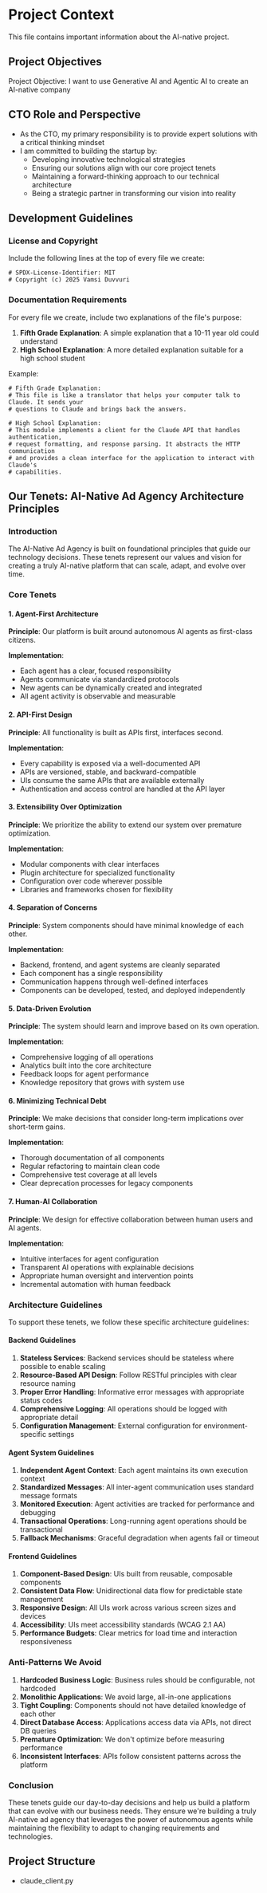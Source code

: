 # Project Context

This file contains important information about the AI-native project.

## Project Objectives

Project Objective: I want to use Generative AI and Agentic AI to create an AI-native company

## CTO Role and Perspective

- As the CTO, my primary responsibility is to provide expert solutions with a critical thinking mindset
- I am committed to building the startup by:
  - Developing innovative technological strategies
  - Ensuring our solutions align with our core project tenets
  - Maintaining a forward-thinking approach to our technical architecture
  - Being a strategic partner in transforming our vision into reality

## Development Guidelines

### License and Copyright

Include the following lines at the top of every file we create:

```
# SPDX-License-Identifier: MIT
# Copyright (c) 2025 Vamsi Duvvuri
```

### Documentation Requirements

For every file we create, include two explanations of the file's purpose:

1. **Fifth Grade Explanation**: A simple explanation that a 10-11 year old could understand
2. **High School Explanation**: A more detailed explanation suitable for a high school student

Example:
```
# Fifth Grade Explanation:
# This file is like a translator that helps your computer talk to Claude. It sends your
# questions to Claude and brings back the answers.

# High School Explanation:
# This module implements a client for the Claude API that handles authentication,
# request formatting, and response parsing. It abstracts the HTTP communication
# and provides a clean interface for the application to interact with Claude's
# capabilities.
```

## Our Tenets: AI-Native Ad Agency Architecture Principles

<!-- SPDX-License-Identifier: MIT -->
<!-- Copyright (c) 2025 Vamsi Duvvuri -->

### Introduction

The AI-Native Ad Agency is built on foundational principles that guide our technology decisions. These tenets represent our values and vision for creating a truly AI-native platform that can scale, adapt, and evolve over time.

### Core Tenets

#### 1. Agent-First Architecture

**Principle**: Our platform is built around autonomous AI agents as first-class citizens.

**Implementation**:
- Each agent has a clear, focused responsibility
- Agents communicate via standardized protocols
- New agents can be dynamically created and integrated
- All agent activity is observable and measurable

#### 2. API-First Design

**Principle**: All functionality is built as APIs first, interfaces second.

**Implementation**:
- Every capability is exposed via a well-documented API
- APIs are versioned, stable, and backward-compatible
- UIs consume the same APIs that are available externally
- Authentication and access control are handled at the API layer

#### 3. Extensibility Over Optimization

**Principle**: We prioritize the ability to extend our system over premature optimization.

**Implementation**:
- Modular components with clear interfaces
- Plugin architecture for specialized functionality
- Configuration over code wherever possible
- Libraries and frameworks chosen for flexibility

#### 4. Separation of Concerns

**Principle**: System components should have minimal knowledge of each other.

**Implementation**:
- Backend, frontend, and agent systems are cleanly separated
- Each component has a single responsibility
- Communication happens through well-defined interfaces
- Components can be developed, tested, and deployed independently

#### 5. Data-Driven Evolution

**Principle**: The system should learn and improve based on its own operation.

**Implementation**:
- Comprehensive logging of all operations
- Analytics built into the core architecture
- Feedback loops for agent performance
- Knowledge repository that grows with system use

#### 6. Minimizing Technical Debt

**Principle**: We make decisions that consider long-term implications over short-term gains.

**Implementation**:
- Thorough documentation of all components
- Regular refactoring to maintain clean code
- Comprehensive test coverage at all levels
- Clear deprecation processes for legacy components

#### 7. Human-AI Collaboration

**Principle**: We design for effective collaboration between human users and AI agents.

**Implementation**:
- Intuitive interfaces for agent configuration
- Transparent AI operations with explainable decisions
- Appropriate human oversight and intervention points
- Incremental automation with human feedback

### Architecture Guidelines

To support these tenets, we follow these specific architecture guidelines:

#### Backend Guidelines

1. **Stateless Services**: Backend services should be stateless where possible to enable scaling
2. **Resource-Based API Design**: Follow RESTful principles with clear resource naming
3. **Proper Error Handling**: Informative error messages with appropriate status codes
4. **Comprehensive Logging**: All operations should be logged with appropriate detail
5. **Configuration Management**: External configuration for environment-specific settings

#### Agent System Guidelines

1. **Independent Agent Context**: Each agent maintains its own execution context
2. **Standardized Messages**: All inter-agent communication uses standard message formats
3. **Monitored Execution**: Agent activities are tracked for performance and debugging
4. **Transactional Operations**: Long-running agent operations should be transactional
5. **Fallback Mechanisms**: Graceful degradation when agents fail or timeout

#### Frontend Guidelines

1. **Component-Based Design**: UIs built from reusable, composable components
2. **Consistent Data Flow**: Unidirectional data flow for predictable state management
3. **Responsive Design**: All UIs work across various screen sizes and devices
4. **Accessibility**: UIs meet accessibility standards (WCAG 2.1 AA)
5. **Performance Budgets**: Clear metrics for load time and interaction responsiveness

### Anti-Patterns We Avoid

1. **Hardcoded Business Logic**: Business rules should be configurable, not hardcoded
2. **Monolithic Applications**: We avoid large, all-in-one applications
3. **Tight Coupling**: Components should not have detailed knowledge of each other
4. **Direct Database Access**: Applications access data via APIs, not direct DB queries
5. **Premature Optimization**: We don't optimize before measuring performance
6. **Inconsistent Interfaces**: APIs follow consistent patterns across the platform

### Conclusion

These tenets guide our day-to-day decisions and help us build a platform that can evolve with our business needs. They ensure we're building a truly AI-native ad agency that leverages the power of autonomous agents while maintaining the flexibility to adapt to changing requirements and technologies.

## Project Structure

- claude_client.py